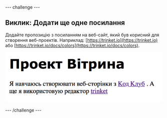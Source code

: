 --- challenge ---

## Виклик: Додати ще одне посилання

Додайте пропозицію з посиланням на веб-сайт, який був корисний для створення веб-проектів. Наприклад: [https://trinket.io](https://trinket.io) або [https://trinket.io/docs/colors](https://trinket.io/docs/colors).

![скріншот](images/showcase-link-challenge.png)

--- /challenge ---